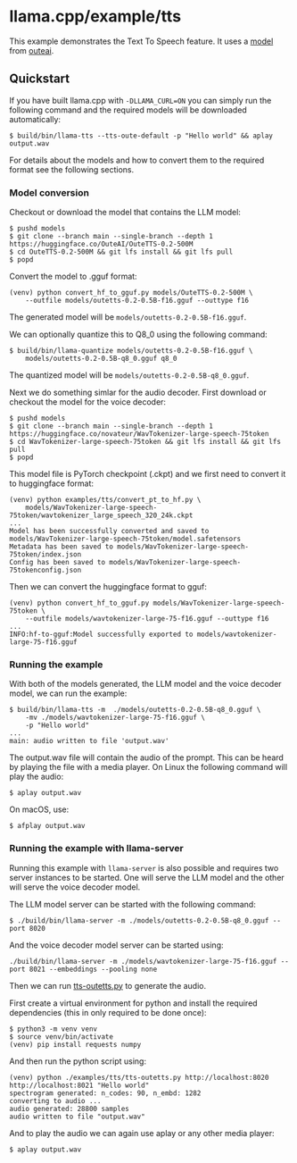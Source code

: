 # llama.cpp/example/tts
This example demonstrates the Text To Speech feature. It uses a
[model](https://www.outeai.com/blog/outetts-0.2-500m) from
[outeai](https://www.outeai.com/).

## Quickstart
If you have built llama.cpp with `-DLLAMA_CURL=ON` you can simply run the
following command and the required models will be downloaded automatically:
```console
$ build/bin/llama-tts --tts-oute-default -p "Hello world" && aplay output.wav
```
For details about the models and how to convert them to the required format
see the following sections.

### Model conversion
Checkout or download the model that contains the LLM model:
```console
$ pushd models
$ git clone --branch main --single-branch --depth 1 https://huggingface.co/OuteAI/OuteTTS-0.2-500M
$ cd OuteTTS-0.2-500M && git lfs install && git lfs pull
$ popd
```
Convert the model to .gguf format:
```console
(venv) python convert_hf_to_gguf.py models/OuteTTS-0.2-500M \
    --outfile models/outetts-0.2-0.5B-f16.gguf --outtype f16
```
The generated model will be `models/outetts-0.2-0.5B-f16.gguf`.

We can optionally quantize this to Q8_0 using the following command:
```console
$ build/bin/llama-quantize models/outetts-0.2-0.5B-f16.gguf \
    models/outetts-0.2-0.5B-q8_0.gguf q8_0
```
The quantized model will be `models/outetts-0.2-0.5B-q8_0.gguf`.

Next we do something simlar for the audio decoder. First download or checkout
the model for the voice decoder:
```console
$ pushd models
$ git clone --branch main --single-branch --depth 1 https://huggingface.co/novateur/WavTokenizer-large-speech-75token
$ cd WavTokenizer-large-speech-75token && git lfs install && git lfs pull
$ popd
```
This model file is PyTorch checkpoint (.ckpt) and we first need to convert it to
huggingface format:
```console
(venv) python examples/tts/convert_pt_to_hf.py \
    models/WavTokenizer-large-speech-75token/wavtokenizer_large_speech_320_24k.ckpt
...
Model has been successfully converted and saved to models/WavTokenizer-large-speech-75token/model.safetensors
Metadata has been saved to models/WavTokenizer-large-speech-75token/index.json
Config has been saved to models/WavTokenizer-large-speech-75tokenconfig.json
```
Then we can convert the huggingface format to gguf:
```console
(venv) python convert_hf_to_gguf.py models/WavTokenizer-large-speech-75token \
    --outfile models/wavtokenizer-large-75-f16.gguf --outtype f16
...
INFO:hf-to-gguf:Model successfully exported to models/wavtokenizer-large-75-f16.gguf
```

### Running the example

With both of the models generated, the LLM model and the voice decoder model,
we can run the example:
```console
$ build/bin/llama-tts -m  ./models/outetts-0.2-0.5B-q8_0.gguf \
    -mv ./models/wavtokenizer-large-75-f16.gguf \
    -p "Hello world"
...
main: audio written to file 'output.wav'
```
The output.wav file will contain the audio of the prompt. This can be heard
by playing the file with a media player. On Linux the following command will
play the audio:
```console
$ aplay output.wav
```
On macOS, use:
```console
$ afplay output.wav
```

### Running the example with llama-server
Running this example with `llama-server` is also possible and requires two
server instances to be started. One will serve the LLM model and the other
will serve the voice decoder model.

The LLM model server can be started with the following command:
```console
$ ./build/bin/llama-server -m ./models/outetts-0.2-0.5B-q8_0.gguf --port 8020
```

And the voice decoder model server can be started using:
```console
./build/bin/llama-server -m ./models/wavtokenizer-large-75-f16.gguf --port 8021 --embeddings --pooling none
```

Then we can run [tts-outetts.py](tts-outetts.py) to generate the audio.

First create a virtual environment for python and install the required
dependencies (this in only required to be done once):
```console
$ python3 -m venv venv
$ source venv/bin/activate
(venv) pip install requests numpy
```

And then run the python script using:
```conole
(venv) python ./examples/tts/tts-outetts.py http://localhost:8020 http://localhost:8021 "Hello world"
spectrogram generated: n_codes: 90, n_embd: 1282
converting to audio ...
audio generated: 28800 samples
audio written to file "output.wav"
```
And to play the audio we can again use aplay or any other media player:
```console
$ aplay output.wav
```
